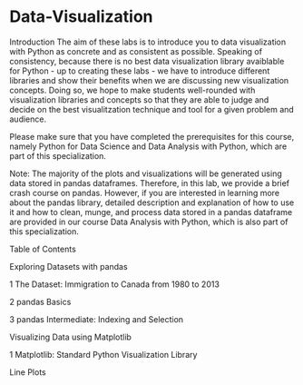 # Data-Visualization
Introduction
The aim of these labs is to introduce you to data visualization with Python as concrete and as consistent as possible. Speaking of consistency, because there is no best data visualization library avaiblable for Python - up to creating these labs - we have to introduce different libraries and show their benefits when we are discussing new visualization concepts. Doing so, we hope to make students well-rounded with visualization libraries and concepts so that they are able to judge and decide on the best visualitzation technique and tool for a given problem and audience.

Please make sure that you have completed the prerequisites for this course, namely Python for Data Science and Data Analysis with Python, which are part of this specialization.

Note: The majority of the plots and visualizations will be generated using data stored in pandas dataframes. Therefore, in this lab, we provide a brief crash course on pandas. However, if you are interested in learning more about the pandas library, detailed description and explanation of how to use it and how to clean, munge, and process data stored in a pandas dataframe are provided in our course Data Analysis with Python, which is also part of this specialization.

Table of Contents

Exploring Datasets with pandas

1 The Dataset: Immigration to Canada from 1980 to 2013

2 pandas Basics

3 pandas Intermediate: Indexing and Selection

Visualizing Data using Matplotlib

1 Matplotlib: Standard Python Visualization Library

Line Plots


